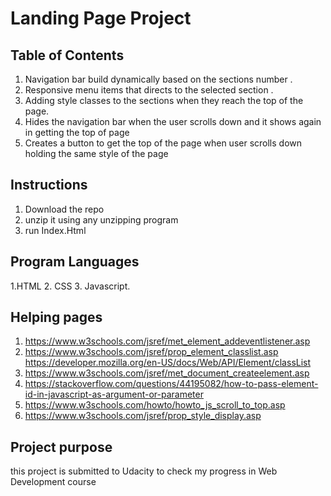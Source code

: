 # Landing Page Project
## Table of Contents
1. Navigation bar build dynamically based on the sections number .
2. Responsive menu items that directs to the selected section .
3. Adding style classes to the sections when they reach the top of the page.
4. Hides the navigation bar when the user scrolls down and it shows again in getting the top of page
5. Creates a button to get the top of the page when user scrolls down holding the same style of the page

## Instructions
1. Download the repo
2. unzip it using any unzipping program
3. run Index.Html

## Program Languages
1.HTML
2. CSS
3. Javascript.

## Helping pages
1. https://www.w3schools.com/jsref/met_element_addeventlistener.asp
2. https://www.w3schools.com/jsref/prop_element_classlist.asp
   https://developer.mozilla.org/en-US/docs/Web/API/Element/classList
3. https://www.w3schools.com/jsref/met_document_createelement.asp
4. https://stackoverflow.com/questions/44195082/how-to-pass-element-id-in-javascript-as-argument-or-parameter
5. https://www.w3schools.com/howto/howto_js_scroll_to_top.asp
6. https://www.w3schools.com/jsref/prop_style_display.asp


## Project purpose
 this project is submitted to Udacity to check my progress in Web Development  course
